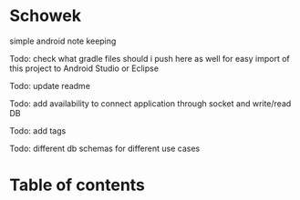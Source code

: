 Schowek
=======

simple android note keeping

Todo: check what gradle files should i push here as well for easy import of this project to Android Studio or Eclipse

Todo: update readme

Todo: add availability to connect application through socket and write/read DB

Todo: add tags

Todo: different db schemas for different use cases


# Table of contents
